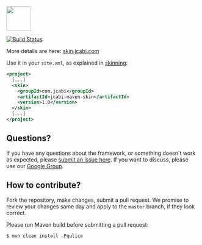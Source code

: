 <img src="http://img.jcabi.com/logo-square.png" width="64px" height="64px" />
 
[![Build Status](https://travis-ci.org/jcabi/jcabi-maven-skin.svg?branch=master)](https://travis-ci.org/jcabi/jcabi-maven-skin)

More details are here: [skin.jcabi.com](http://skin.jcabi.com/index.html)

Use it in your `site.xml`, as explained in
[skinning](http://maven.apache.org/plugins/maven-site-plugin/examples/sitedescriptor.html#Skinning):

```xml
<project>
  [...]
  <skin>
    <groupId>com.jcabi</groupId>
    <artifactId>jcabi-maven-skin</artifactId>
    <version>1.0</version>
  </skin>
  [...]
</project>
```

## Questions?

If you have any questions about the framework, or something doesn't work as expected,
please [submit an issue here](https://github.com/jcabi/jcabi-maven-skin/issues/new).
If you want to discuss, please use our [Google Group](https://groups.google.com/forum/#!forum/jcabi).

## How to contribute?

Fork the repository, make changes, submit a pull request.
We promise to review your changes same day and apply to
the `master` branch, if they look correct.

Please run Maven build before submitting a pull request:

```
$ mvn clean install -Pqulice
```
